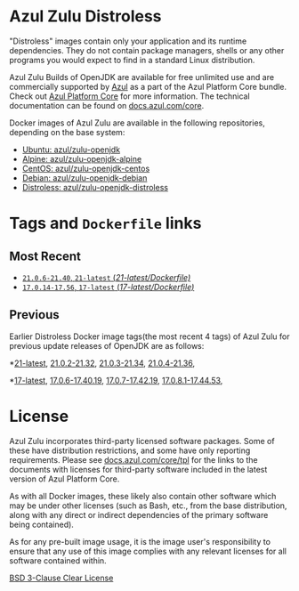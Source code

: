 Azul Zulu Distroless
====================

"Distroless" images contain only your application and its runtime dependencies. They do not contain package managers,
shells or any other programs you would expect to find in a standard Linux distribution.

Azul Zulu Builds of OpenJDK are available for free unlimited use and are commercially supported by [Azul][1] as a part of the Azul Platform Core bundle.
Check out [Azul Platform Core][2] for more information. The technical documentation can be found on [docs.azul.com/core][3].

Docker images of Azul Zulu are available in the following repositories, depending on the base system:

  * [Ubuntu: azul/zulu-openjdk][4]
  * [Alpine: azul/zulu-openjdk-alpine][5]
  * [CentOS: azul/zulu-openjdk-centos][6]
  * [Debian: azul/zulu-openjdk-debian][7]
  * [Distroless: azul/zulu-openjdk-distroless][8]

Tags and `Dockerfile` links
===========================

Most Recent
-----------


  * [`21.0.6-21.40`, `21-latest` (*21-latest/Dockerfile)*][11]
  * [`17.0.14-17.56`, `17-latest` (*17-latest/Dockerfile)*][17]

Previous
--------

Earlier Distroless Docker image tags(the most recent 4 tags) of Azul Zulu for previous update releases of OpenJDK are as follows:


  *[21-latest][11],
  [21.0.2-21.32][12],
  [21.0.3-21.34][13],
  [21.0.4-21.36][14],
  
  
  
  *[17-latest][17],
  [17.0.6-17.40.19][18],
  [17.0.7-17.42.19][19],
  [17.0.8.1-17.44.53][20],
  
  
  
  
  
  
  
  
  License
=======

Azul Zulu incorporates third-party licensed software packages. Some of these have distribution restrictions, and some have only reporting requirements. Please see [docs.azul.com/core/tpl][9] for the links to the documents with licenses for third-party software included in the latest version of Azul Platform Core.

As with all Docker images, these likely also contain other software which may be under other licenses (such as Bash, etc., from the base distribution, along with any direct or indirect dependencies of the primary software being contained).

As for any pre-built image usage, it is the image user's responsibility to ensure that any use of this image complies with any relevant licenses for all software contained within.

[BSD 3-Clause Clear License][10]


  [1]: https://www.azul.com/
  [2]: https://www.azul.com/products/core/
  [3]: https://docs.azul.com/core/
  [4]: https://hub.docker.com/r/azul/zulu-openjdk
  [5]: https://hub.docker.com/r/azul/zulu-openjdk-alpine
  [6]: https://hub.docker.com/r/azul/zulu-openjdk-centos
  [7]: https://hub.docker.com/r/azul/zulu-openjdk-debian
  [8]: https://hub.docker.com/r/azul/zulu-openjdk-distroless
  [9]: https://docs.azul.com/core/tpl
  [10]: https://github.com/zulu-openjdk/zulu-openjdk/blob/master/LICENSE.txt


  [11]: https://github.com/zulu-openjdk/zulu-openjdk/blob/master/distroless/21-latest/Dockerfile
  [12]: https://github.com/zulu-openjdk/zulu-openjdk/blob/master/distroless/21.0.2-21.32/Dockerfile
  [13]: https://github.com/zulu-openjdk/zulu-openjdk/blob/master/distroless/21.0.3-21.34/Dockerfile
  [14]: https://github.com/zulu-openjdk/zulu-openjdk/blob/master/distroless/21.0.4-21.36/Dockerfile
  
  
  
  [17]: https://github.com/zulu-openjdk/zulu-openjdk/blob/master/distroless/17-latest/Dockerfile
  [18]: https://github.com/zulu-openjdk/zulu-openjdk/blob/master/distroless/17.0.6-17.40.19/Dockerfile
  [19]: https://github.com/zulu-openjdk/zulu-openjdk/blob/master/distroless/17.0.7-17.42.19/Dockerfile
  [20]: https://github.com/zulu-openjdk/zulu-openjdk/blob/master/distroless/17.0.8.1-17.44.53/Dockerfile
  
  
  
  
  
  
  
  
  